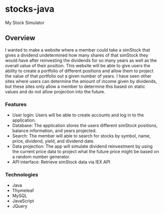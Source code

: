 # stocks-java
My Stock Simulator

## Overview
I wanted to make a website where a member could take a simStock that gives a dividend undetermined how many shares of that simStock they would have after reinvesting the dividends for so many years as well as the overall value of their position. This website will be able to give users the ability to create a portfolio of different positions and allow them to project the value of that portfolio out a given number of years.
I have seen other sites where users can determine the amount of income given by dividends, but these sites only allow a member to determine this based on static values and do not allow projection into the future.

### Features
* User login: Users will be able to create accounts and log in to the application.
* Database:  The application stores the users different simStock positions, balance information, and years projected.
* Search: The member will able to search for stocks by symbol, name, price, dividend, yield, and dividend date.
* Data projection:  The app will simulate dividend reinvestment by using the current price data to project what the future price might be   based on a random number generator.
* API interface: Retrieve simStock data via IEX API

### Technologies
*	Java
*   Thymeleaf
*   MySQL
*   JavaScript
*   JQuery